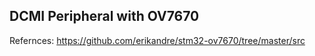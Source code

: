 ## DCMI Peripheral with OV7670

Refernces:
https://github.com/erikandre/stm32-ov7670/tree/master/src
